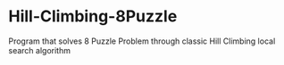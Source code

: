 # Hill-Climbing-8Puzzle
Program that solves 8 Puzzle Problem through classic Hill Climbing local search algorithm
